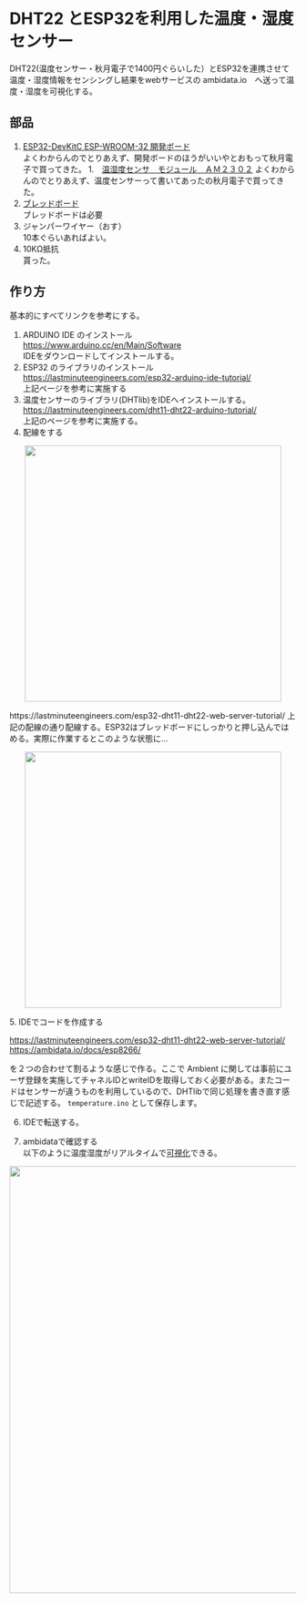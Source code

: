 # DHT22 とESP32を利用した温度・湿度センサー
DHT22(温度センサー・秋月電子で1400円ぐらいした）とESP32を連携させて温度・湿度情報をセンシングし結果をwebサービスの ambidata.io　へ送って温度・湿度を可視化する。

## 部品
1. [ESP32-DevKitC ESP-WROOM-32 開発ボード](http://akizukidenshi.com/catalog/g/gM-11819/)  
よくわからんのでとりあえず、開発ボードのほうがいいやとおもって秋月電子で買ってきた。
1.　[温湿度センサ　モジュール　ＡＭ２３０２](http://akizukidenshi.com/catalog/g/gM-07002/)
よくわからんのでとりあえず、温度センサーって書いてあったの秋月電子で買ってきた。
1. [ブレッドボード](http://akizukidenshi.com/catalog/g/gP-00315/)  
ブレッドボードは必要
1. ジャンパーワイヤー（おす）  
10本ぐらいあればよい。
1. 10KΩ抵抗  
貰った。

## 作り方  
基本的にすべてリンクを参考にする。  
1. ARDUINO IDE のインストール  
https://www.arduino.cc/en/Main/Software  
IDEをダウンロードしてインストールする。
1. ESP32 のライブラリのインストール  
https://lastminuteengineers.com/esp32-arduino-ide-tutorial/  
上記ページを参考に実施する
1. 温度センサーのライブラリ(DHTlib)をIDEへインストールする。  
https://lastminuteengineers.com/dht11-dht22-arduino-tutorial/  
上記のページを参考に実施する。
1. 配線をする
<p align="center">
<img src="https://user-images.githubusercontent.com/8604827/61839365-3eb12600-aec8-11e9-9696-5d39e3d453d9.png" width="450px">
</p>
https://lastminuteengineers.com/esp32-dht11-dht22-web-server-tutorial/
上記の配線の通り配線する。ESP32はブレッドボードにしっかりと押し込んではめる。実際に作業するとこのような状態に...    
<p align="center">
<img src="https://user-images.githubusercontent.com/8604827/61839765-cc414580-aec9-11e9-8b22-3e8731fe305a.jpg" width="450px">
</p>
5. IDEでコードを作成する  

https://lastminuteengineers.com/esp32-dht11-dht22-web-server-tutorial/  
https://ambidata.io/docs/esp8266/  

を２つの合わせて割るような感じで作る。ここで Ambient に関しては事前にユーザ登録を実施してチャネルIDとwriteIDを取得しておく必要がある。またコードはセンサーが違うものを利用しているので、DHTlibで同じ処理を書き直す感じで記述する。  `temperature.ino` として保存します。　　

6. IDEで転送する。  

7. ambidataで確認する  
以下のように温度湿度がリアルタイムで[可視化](https://ambidata.io/ch/channel.html?id=12924)できる。
<p align="center">
<img src="https://user-images.githubusercontent.com/8604827/61840500-57233f80-aecc-11e9-9f1b-6807a0097c71.jpg" width="750px">
</p>


